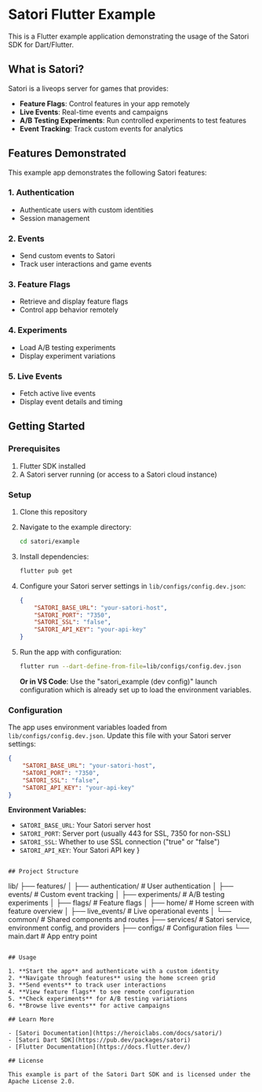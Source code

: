 # Satori Flutter Example

This is a Flutter example application demonstrating the usage of the Satori SDK for Dart/Flutter.

## What is Satori?

Satori is a liveops server for games that provides:

- **Feature Flags**: Control features in your app remotely
- **Live Events**: Real-time events and campaigns
- **A/B Testing Experiments**: Run controlled experiments to test features
- **Event Tracking**: Track custom events for analytics

## Features Demonstrated

This example app demonstrates the following Satori features:

### 1. Authentication
- Authenticate users with custom identities
- Session management

### 2. Events
- Send custom events to Satori
- Track user interactions and game events

### 3. Feature Flags
- Retrieve and display feature flags
- Control app behavior remotely

### 4. Experiments
- Load A/B testing experiments
- Display experiment variations

### 5. Live Events
- Fetch active live events
- Display event details and timing

## Getting Started

### Prerequisites

1. Flutter SDK installed
2. A Satori server running (or access to a Satori cloud instance)

### Setup

1. Clone this repository
2. Navigate to the example directory:
   ```bash
   cd satori/example
   ```
3. Install dependencies:
   ```bash
   flutter pub get
   ```
4. Configure your Satori server settings in `lib/configs/config.dev.json`:
   ```json
   {
       "SATORI_BASE_URL": "your-satori-host",
       "SATORI_PORT": "7350",
       "SATORI_SSL": "false",
       "SATORI_API_KEY": "your-api-key"
   }
   ```
5. Run the app with configuration:
   ```bash
   flutter run --dart-define-from-file=lib/configs/config.dev.json
   ```
   
   **Or in VS Code**: Use the "satori_example (dev config)" launch configuration which is already set up to load the environment variables.

### Configuration

The app uses environment variables loaded from `lib/configs/config.dev.json`. Update this file with your Satori server settings:

```json
{
    "SATORI_BASE_URL": "your-satori-host",
    "SATORI_PORT": "7350",
    "SATORI_SSL": "false",
    "SATORI_API_KEY": "your-api-key"
}
```

**Environment Variables:**
- `SATORI_BASE_URL`: Your Satori server host
- `SATORI_PORT`: Server port (usually 443 for SSL, 7350 for non-SSL)
- `SATORI_SSL`: Whether to use SSL connection ("true" or "false")
- `SATORI_API_KEY`: Your Satori API key
}
```

## Project Structure

```
lib/
├── features/
│   ├── authentication/     # User authentication
│   ├── events/            # Custom event tracking
│   ├── experiments/       # A/B testing experiments
│   ├── flags/            # Feature flags
│   ├── home/             # Home screen with feature overview
│   ├── live_events/      # Live operational events
│   └── common/           # Shared components and routes
├── services/             # Satori service, environment config, and providers
├── configs/             # Configuration files
└── main.dart           # App entry point
```

## Usage

1. **Start the app** and authenticate with a custom identity
2. **Navigate through features** using the home screen grid
3. **Send events** to track user interactions
4. **View feature flags** to see remote configuration
5. **Check experiments** for A/B testing variations
6. **Browse live events** for active campaigns

## Learn More

- [Satori Documentation](https://heroiclabs.com/docs/satori/)
- [Satori Dart SDK](https://pub.dev/packages/satori)
- [Flutter Documentation](https://docs.flutter.dev/)

## License

This example is part of the Satori Dart SDK and is licensed under the Apache License 2.0.
